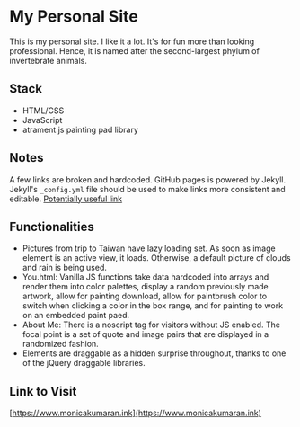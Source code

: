 # My Personal Site

This is my personal site. I like it a lot.
It's for fun more than looking professional. Hence, it is named after the second-largest phylum of invertebrate animals.

## Stack

- HTML/CSS
- JavaScript
- atrament.js painting pad library

## Notes

A few links are broken and hardcoded. GitHub pages is powered by Jekyll. Jekyll's `_config.yml` file
should be used to make links more consistent and editable. [Potentially useful link](
https://stackoverflow.com/questions/16316311/github-pages-and-relative-paths)

## Functionalities

- Pictures from trip to Taiwan have lazy loading set. As soon as image element is an active view, it loads.
Otherwise, a default picture of clouds and rain is being used.
- You.html: Vanilla JS functions take data hardcoded into arrays and render them into color palettes, display a random
previously made artwork, allow for painting download, allow for paintbrush color to switch when clicking a color in the box range,
and for painting to work on an embedded paint paed.
- About Me: There is a noscript tag for visitors without JS enabled. The focal point is a set of quote
and image pairs that are displayed in a randomized fashion.
- Elements are draggable as a hidden surprise throughout, thanks to one of the jQuery draggable libraries.


## Link to Visit 

[https://www.monicakumaran.ink](https://www.monicakumaran.ink)

